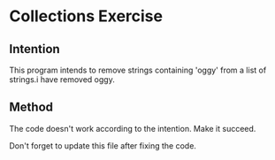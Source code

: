 # Collections Exercise

## Intention

This program intends to remove strings containing 'oggy' from a list of strings.i have removed oggy.

## Method

The code doesn't work according to the intention. Make it succeed.

Don't forget to update this file after fixing the code.
